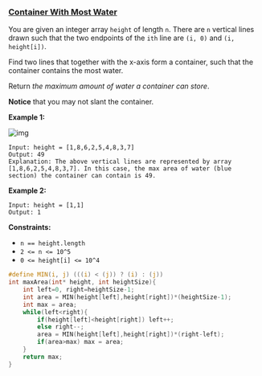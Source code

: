### [Container With Most Water](https://leetcode.com/problems/container-with-most-water/)

You are given an integer array `height` of length `n`. There are `n` vertical lines drawn such that the two endpoints of the `ith` line are `(i, 0)` and `(i, height[i])`.

Find two lines that together with the x-axis form a container, such that the container contains the most water.

Return *the maximum amount of water a container can store*.

**Notice** that you may not slant the container.

 

**Example 1:**

![img](https://s3-lc-upload.s3.amazonaws.com/uploads/2018/07/17/question_11.jpg)

```
Input: height = [1,8,6,2,5,4,8,3,7]
Output: 49
Explanation: The above vertical lines are represented by array [1,8,6,2,5,4,8,3,7]. In this case, the max area of water (blue section) the container can contain is 49.
```

**Example 2:**

```
Input: height = [1,1]
Output: 1
```

 

**Constraints:**

- `n == height.length`
- `2 <= n <= 10^5`
- `0 <= height[i] <= 10^4`

```C
#define MIN(i, j) (((i) < (j)) ? (i) : (j))
int maxArea(int* height, int heightSize){
    int left=0, right=heightSize-1;
    int area = MIN(height[left],height[right])*(heightSize-1);
    int max = area;
    while(left<right){
        if(height[left]<height[right]) left++;
        else right--;
        area = MIN(height[left],height[right])*(right-left);
        if(area>max) max = area;
    }
    return max;
}
```

